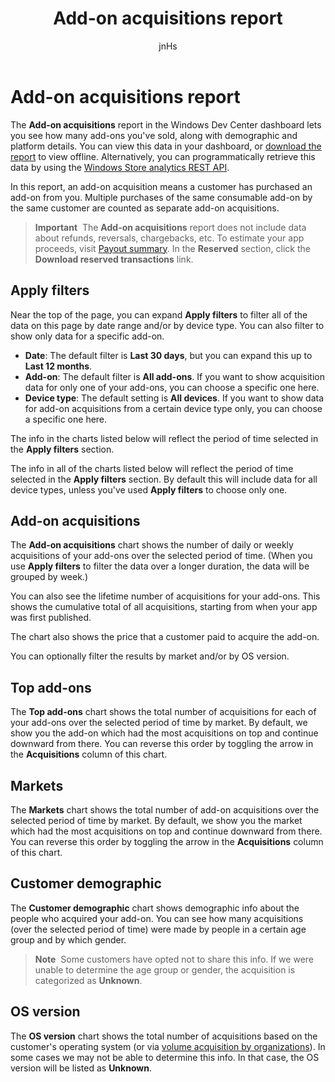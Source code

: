 ﻿---
author: jnHs
Description: The Add-on acquisitions report in the Windows Dev Center dashboard lets you see how many add-ons you've sold, along with demographic and platform details.
title: Add-on acquisitions report
ms.assetid: F2DF9188-0A98-4AC3-81C0-3E2C37B15582
---

# Add-on acquisitions report


The **Add-on acquisitions** report in the Windows Dev Center dashboard lets you see how many add-ons you've sold, along with demographic and platform details. You can view this data in your dashboard, or [download the report](download-analytic-reports.md) to view offline. Alternatively, you can programmatically retrieve this data by using the [Windows Store analytics REST API](../monetize/access-analytics-data-using-windows-store-services.md).

In this report, an add-on acquisition means a customer has purchased an add-on from you. Multiple purchases of the same consumable add-on by the same customer are counted as separate add-on acquisitions.

> **Important**  The **Add-on acquisitions** report does not include data about refunds, reversals, chargebacks, etc. To estimate your app proceeds, visit [Payout summary](payout-summary.md). In the **Reserved** section, click the **Download reserved transactions** link.

## Apply filters


Near the top of the page, you can expand **Apply filters** to filter all of the data on this page by date range and/or by device type. You can also filter to show only data for a specific add-on.

-   **Date**: The default filter is **Last 30 days**, but you can expand this up to **Last 12 months**.
-   **Add-on**: The default filter is **All add-ons**. If you want to show acquisition data for only one of your add-ons, you can choose a specific one here.
-   **Device type**: The default setting is **All devices**. If you want to show data for add-on acquisitions from a certain device type only, you can choose a specific one here.

The info in the charts listed below will reflect the period of time selected in the **Apply filters** section.

The info in all of the charts listed below will reflect the period of time selected in the **Apply filters** section. By default this will include data for all device types, unless you've used **Apply filters** to choose only one.

## Add-on acquisitions


The **Add-on acquisitions** chart shows the number of daily or weekly acquisitions of your add-ons over the selected period of time. (When you use **Apply filters** to filter the data over a longer duration, the data will be grouped by week.)

You can also see the lifetime number of acquisitions for your add-ons. This shows the cumulative total of all acquisitions, starting from when your app was first published.

The chart also shows the price that a customer paid to acquire the add-on.

You can optionally filter the results by market and/or by OS version.

## Top add-ons

The **Top add-ons** chart shows the total number of acquisitions for each of your add-ons over the selected period of time by market. By default, we show you the add-on which had the most acquisitions on top and continue downward from there. You can reverse this order by toggling the arrow in the **Acquisitions** column of this chart.

## Markets

The **Markets** chart shows the total number of add-on acquisitions over the selected period of time by market. By default, we show you the market which had the most acquisitions on top and continue downward from there. You can reverse this order by toggling the arrow in the **Acquisitions** column of this chart.

## Customer demographic

The **Customer demographic** chart shows demographic info about the people who acquired your add-on. You can see how many acquisitions (over the selected period of time) were made by people in a certain age group and by which gender.

> **Note**  Some customers have opted not to share this info. If we were unable to determine the age group or gender, the acquisition is categorized as **Unknown**.

## OS version

The **OS version** chart shows the total number of acquisitions based on the customer's operating system (or via [volume acquisition by organizations](organizational-licensing.md)). In some cases we may not be able to determine this info. In that case, the OS version will be listed as **Unknown**.

 

 
